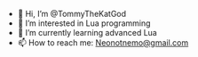 - 👋 Hi, I’m @TommyTheKatGod
- 👀 I’m interested in Lua programming
- 🌱 I’m currently learning advanced Lua
- 📫 How to reach me: Neonotnemo@gmail.com
